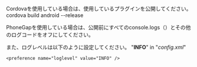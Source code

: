 
Cordovaを使用している場合は、使用しているプラグインを公開してください。
    cordova build android --release

PhoneGapを使用している場合は、公開前にすべてのconsole.logs（）とその他のログコードをオフにしてください。

また、ログレベルは以下のように設定してください。
 "**INFO**" in "*config.xml*"

`<preference name="loglevel" value="INFO" />`
